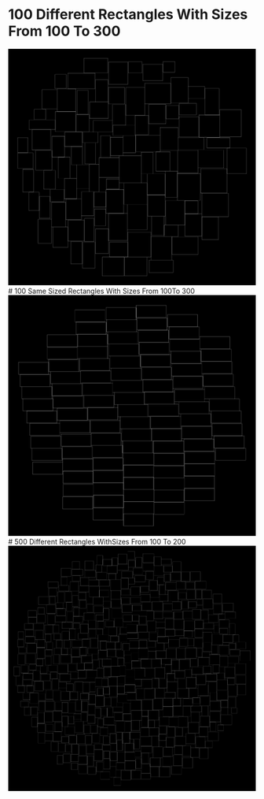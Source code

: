 #  100 Different Rectangles With Sizes From 100 To 300
<img src="cs\TagsCloudVisualization\ExamplePictures\100DifferentRectanglesWithSizesFrom100To300.png">
#  100 Same Sized Rectangles With Sizes From 100To 300
<img src="cs\TagsCloudVisualization\ExamplePictures\100SameSizedRectanglesWithSizesFrom100To300.png">
#  500 Different Rectangles WithSizes From 100 To 200
<img src="cs\TagsCloudVisualization\ExamplePictures\500DifferentRectanglesWithSizesFrom100To200.png">
